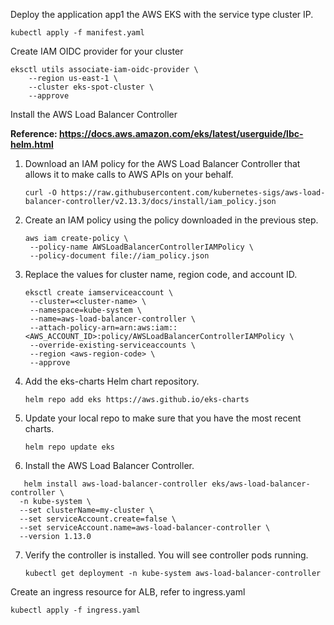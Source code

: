 Deploy the application app1 the AWS EKS with the service type cluster IP.
```
kubectl apply -f manifest.yaml
```
Create IAM OIDC provider for your cluster
```
eksctl utils associate-iam-oidc-provider \
    --region us-east-1 \
    --cluster eks-spot-cluster \
    --approve
```

Install the AWS Load Balancer Controller

**Reference: https://docs.aws.amazon.com/eks/latest/userguide/lbc-helm.html**

1) Download an IAM policy for the AWS Load Balancer Controller that allows it to make calls to AWS APIs on your behalf.
   ```
   curl -O https://raw.githubusercontent.com/kubernetes-sigs/aws-load-balancer-controller/v2.13.3/docs/install/iam_policy.json
   ```
2) Create an IAM policy using the policy downloaded in the previous step.
   ```
   aws iam create-policy \
    --policy-name AWSLoadBalancerControllerIAMPolicy \
    --policy-document file://iam_policy.json
   ```
3) Replace the values for cluster name, region code, and account ID.
   ```
   eksctl create iamserviceaccount \
    --cluster=<cluster-name> \
    --namespace=kube-system \
    --name=aws-load-balancer-controller \
    --attach-policy-arn=arn:aws:iam::<AWS_ACCOUNT_ID>:policy/AWSLoadBalancerControllerIAMPolicy \
    --override-existing-serviceaccounts \
    --region <aws-region-code> \
    --approve
   ```
4) Add the eks-charts Helm chart repository.
   ```
   helm repo add eks https://aws.github.io/eks-charts
   ```
5) Update your local repo to make sure that you have the most recent charts.
   ```
   helm repo update eks
   ```
6) Install the AWS Load Balancer Controller.
```
   helm install aws-load-balancer-controller eks/aws-load-balancer-controller \
  -n kube-system \
  --set clusterName=my-cluster \
  --set serviceAccount.create=false \
  --set serviceAccount.name=aws-load-balancer-controller \
  --version 1.13.0
```
7) Verify the controller is installed. You will see controller pods running.
   ```
   kubectl get deployment -n kube-system aws-load-balancer-controller
   ```

Create an ingress resource for ALB, refer to ingress.yaml

```
kubectl apply -f ingress.yaml
```
